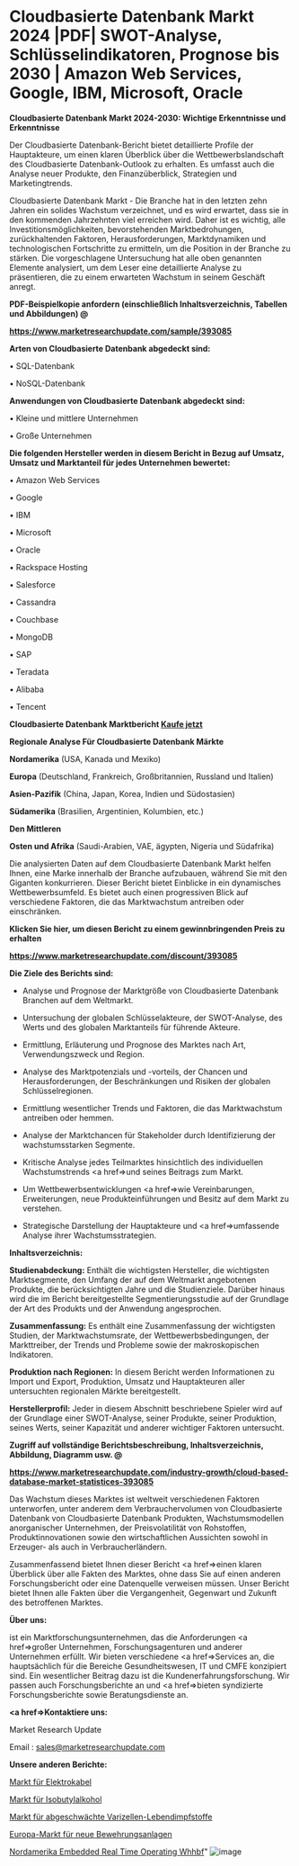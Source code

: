 # Cloudbasierte Datenbank Markt 2024 |PDF| SWOT-Analyse, Schlüsselindikatoren, Prognose bis 2030 | Amazon Web Services, Google, IBM, Microsoft, Oracle

<strong>Cloudbasierte Datenbank Markt 2024-2030: Wichtige Erkenntnisse und Erkenntnisse</strong>

Der Cloudbasierte Datenbank-Bericht bietet detaillierte Profile der Hauptakteure, um einen klaren Überblick über die Wettbewerbslandschaft des Cloudbasierte Datenbank-Outlook zu erhalten. Es umfasst auch die Analyse neuer Produkte, den Finanzüberblick, Strategien und Marketingtrends.

Cloudbasierte Datenbank Markt - Die Branche hat in den letzten zehn Jahren ein solides Wachstum verzeichnet, und es wird erwartet, dass sie in den kommenden Jahrzehnten viel erreichen wird. Daher ist es wichtig, alle Investitionsmöglichkeiten, bevorstehenden Marktbedrohungen, zurückhaltenden Faktoren, Herausforderungen, Marktdynamiken und technologischen Fortschritte zu ermitteln, um die Position in der Branche zu stärken. Die vorgeschlagene Untersuchung hat alle oben genannten Elemente analysiert, um dem Leser eine detaillierte Analyse zu präsentieren, die zu einem erwarteten Wachstum in seinem Geschäft anregt.



<strong><b>PDF-Beispielkopie anfordern (einschließlich Inhaltsverzeichnis, Tabellen und Abbildungen) @ </b></strong>

<strong><a href=https://www.marketresearchupdate.com/sample/393085>

<strong>https://www.marketresearchupdate.com/sample/393085</u></a></strong></strong>



<strong>Arten von Cloudbasierte Datenbank abgedeckt sind:</strong>

• SQL-Datenbank

• NoSQL-Datenbank



<strong>Anwendungen von Cloudbasierte Datenbank abgedeckt sind:</strong>

• Kleine und mittlere Unternehmen

• Große Unternehmen



<strong>Die folgenden Hersteller werden in diesem Bericht in Bezug auf Umsatz, Umsatz und Marktanteil für jedes Unternehmen bewertet:</strong>

• Amazon Web Services

• Google

• IBM

• Microsoft

• Oracle

• Rackspace Hosting

• Salesforce

• Cassandra

• Couchbase

• MongoDB

• SAP

• Teradata

• Alibaba

• Tencent



<strong>Cloudbasierte Datenbank Marktbericht <a href=https://www.marketresearchupdate.com/buynow/393085>Kaufe jetzt</a></strong>



<strong>Regionale Analyse Für Cloudbasierte Datenbank Märkte</strong>



<strong>Nordamerika</strong> (USA, Kanada und Mexiko)



<strong>Europa</strong> (Deutschland, Frankreich, Großbritannien, Russland und Italien)



<strong>Asien-Pazifik</strong> (China, Japan, Korea, Indien und Südostasien)



<strong>Südamerika</strong> (Brasilien, Argentinien, Kolumbien, etc.)



<strong>Den Mittleren</strong> 

<strong>Osten und Afrika</strong> (Saudi-Arabien, VAE, ägypten, Nigeria und Südafrika)

Die analysierten Daten auf dem Cloudbasierte Datenbank Markt helfen Ihnen, eine Marke innerhalb der Branche aufzubauen, während Sie mit den Giganten konkurrieren. Dieser Bericht bietet Einblicke in ein dynamisches Wettbewerbsumfeld. Es bietet auch einen progressiven Blick auf verschiedene Faktoren, die das Marktwachstum antreiben oder einschränken.



<strong>Klicken Sie hier, um diesen Bericht zu einem gewinnbringenden Preis zu erhalten
</strong>

<strong><a href=https://www.marketresearchupdate.com/discount/393085>https://www.marketresearchupdate.com/discount/393085</b></u></strong></a>



<strong>Die Ziele des Berichts sind:</strong>

- Analyse und Prognose der Marktgröße von Cloudbasierte Datenbank Branchen auf dem Weltmarkt.

- Untersuchung der globalen Schlüsselakteure, der SWOT-Analyse, des Werts und des globalen Marktanteils für führende Akteure.

- Ermittlung, Erläuterung und Prognose des Marktes nach Art, Verwendungszweck und Region.

- Analyse des Marktpotenzials und -vorteils, der Chancen und Herausforderungen, der Beschränkungen und Risiken der globalen Schlüsselregionen.

- Ermittlung wesentlicher Trends und Faktoren, die das Marktwachstum antreiben oder hemmen.

- Analyse der Marktchancen für Stakeholder durch Identifizierung der wachstumsstarken Segmente.

- Kritische Analyse jedes Teilmarktes hinsichtlich des individuellen Wachstumstrends <a href=>und</a> seines Beitrags zum Markt.

- Um Wettbewerbsentwicklungen <a href=>wie</a> Vereinbarungen, Erweiterungen, neue Produkteinführungen und Besitz auf dem Markt zu verstehen.

- Strategische Darstellung der Hauptakteure und <a href=>umfas</a>sende Analyse ihrer Wachstumsstrategien.



<strong>Inhaltsverzeichnis:</strong>



<strong>Studienabdeckung:</strong> Enthält die wichtigsten Hersteller, die wichtigsten Marktsegmente, den Umfang der auf dem Weltmarkt angebotenen Produkte, die berücksichtigten Jahre und die Studienziele. Darüber hinaus wird die im Bericht bereitgestellte Segmentierungsstudie auf der Grundlage der Art des Produkts und der Anwendung angesprochen.



<strong>Zusammenfassung:</strong> Es enthält eine Zusammenfassung der wichtigsten Studien, der Marktwachstumsrate, der Wettbewerbsbedingungen, der Markttreiber, der Trends und Probleme sowie der makroskopischen Indikatoren.



<strong>Produktion nach Regionen:</strong> In diesem Bericht werden Informationen zu Import und Export, Produktion, Umsatz und Hauptakteuren aller untersuchten regionalen Märkte bereitgestellt.



<strong>Herstellerprofil:</strong> Jeder in diesem Abschnitt beschriebene Spieler wird auf der Grundlage einer SWOT-Analyse, seiner Produkte, seiner Produktion, seines Werts, seiner Kapazität und anderer wichtiger Faktoren untersucht.



<strong><b>Zugriff auf vollständige Berichtsbeschreibung, Inhaltsverzeichnis, Abbildung, Diagramm usw. @ </b></strong>

<strong><a href=https://www.marketresearchupdate.com/industry-growth/cloud-based-database-market-statistices-393085>https://www.marketresearchupdate.com/industry-growth/cloud-based-database-market-statistices-393085</a></strong>

Das Wachstum dieses Marktes ist weltweit verschiedenen Faktoren unterworfen, unter anderem dem Verbrauchervolumen von Cloudbasierte Datenbank von Cloudbasierte Datenbank Produkten, Wachstumsmodellen anorganischer Unternehmen, der Preisvolatilität von Rohstoffen, Produktinnovationen sowie den wirtschaftlichen Aussichten sowohl in Erzeuger- als auch in Verbraucherländern.

Zusammenfassend bietet Ihnen dieser Bericht <a href=>einen</a> klaren Überblick über alle Fakten des Marktes, ohne dass Sie auf einen anderen Forschungsbericht oder eine Datenquelle verweisen müssen. Unser Bericht bietet Ihnen alle Fakten über die Vergangenheit, Gegenwart und Zukunft des betroffenen Marktes.



<strong>Über uns:</strong>

 ist ein Marktforschungsunternehmen, das die Anforderungen <a href=>großer</a> Unternehmen, Forschungsagenturen und anderer Unternehmen erfüllt. Wir bieten verschiedene <a href=>Services</a> an, die hauptsächlich für die Bereiche Gesundheitswesen, IT und CMFE konzipiert sind. Ein wesentlicher Beitrag dazu ist die Kundenerfahrungsforschung. Wir passen auch Forschungsberichte an und <a href=>bieten</a> syndizierte Forschungsberichte sowie Beratungsdienste an.



<strong><a href=>Kontaktiere uns:</a></strong>

Market Research Update

Email : sales@marketresearchupdate.com



<strong>Unsere anderen Berichte:</strong>

<a href=https://www.linkedin.com/pulse/electrical-wire-cable-market-2023-future-scope>Markt für Elektrokabel</a>

<a href=https://www.linkedin.com/pulse/isobutyl-alcohol-market-size-share-outlook-growth>Markt für Isobutylalkohol</a>

<a href=https://www.linkedin.com/pulse/varicella-attenuated-live-vaccine-market-analysis>Markt für abgeschwächte Varizellen-Lebendimpfstoffe</a>

<a href=https://www.linkedin.com/pulse/europe-new-rebar-fabrication-facilities-market>Europa-Markt für neue Bewehrungsanlagen</a>

<a href=https://www.linkedin.com/pulse/north-america-embedded-real-time-operating-whhbf/>Nordamerika Embedded Real Time Operating Whhbf</a>"
![image](https://github.com/meghapanth/markettrends/assets/163847665/19ad9680-6f72-420b-bdc6-5cd69fa0cd5e)
